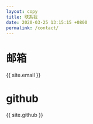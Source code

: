 ```yaml
---
layout: copy
title: 联系我
date: 2020-03-25 13:15:15 +0800
permalink: /contact/
---
```

# 邮箱
{{ site.email }}

# github
{{ site.github }}
